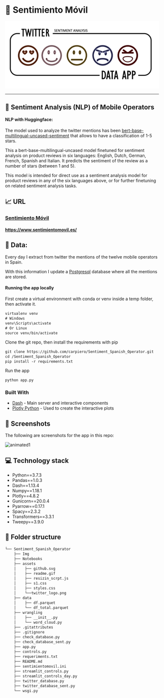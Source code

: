 # :iphone: Sentimiento Móvil

![alt_text](Img/Headersentiment.png)

---



## :loudspeaker: **Sentiment Analysis (NLP) of Mobile Operators** 

#### NLP with Huggingface: 

The model used to analyze the twitter mentions has been [bert-base-multilingual-uncased-sentiment](https://huggingface.co/nlptown/bert-base-multilingual-uncased-sentiment) that allows to have a classification of 1-5 stars.

This a bert-base-multilingual-uncased model finetuned for sentiment analysis on product reviews in six languages: English, Dutch, German, French, Spanish and Italian. It predicts the sentiment of the review as a number of stars (between 1 and 5).

This model is intended for direct use as a sentiment analysis model for product reviews in any of the six languages above, or for further finetuning on related sentiment analysis tasks.

## :chart_with_upwards_trend: **URL** 


### [Sentimiento Móvil](https://www.sentimientomovil.es/)  
#### https://www.sentimientomovil.es/


## :floppy_disk: **Data:**

Every day I extract from twitter the mentions of the twelve mobile operators in Spain.

With this information I update a [Postgresql](https://www.postgresql.org/) database where all the mentions are stored.


#### Running the app locally

First create a virtual environment with conda or venv inside a temp folder, then activate it.

```
virtualenv venv
# Windows
venv\Scripts\activate
# Or Linux
source venv/bin/activate
```

Clone the git repo, then install the requirements with pip

```
git clone https://github.com/carpiero/Sentiment_Spanish_Operator.git
cd /Sentiment_Spanish_Operator
pip install -r requirements.txt
```

Run the app

```
python app.py
```

### Built With

- [Dash](https://dash.plot.ly/) - Main server and interactive components
- [Plotly Python](https://plot.ly/python/) - Used to create the interactive plots


## :art: **Screenshots**

The following are screenshots for the app in this repo:


![animated1](assets/readme.gif)


## :computer: **Technology stack**

- Python==3.7.3
- Pandas==1.0.3
- Dash==1.13.4
- Numpy==1.18.1
- Plotly==4.8.2
- Gunicorn==20.0.4
- Pyarrow==0.17.1
- Spacy==2.3.2
- Transformers==3.3.1
- Tweepy==3.9.0


## :file_folder: **Folder structure**
```
└── Sentiment_Spanish_Operator
    ├── Img
    ├── Notebooks
    ├── assets
    │    ├── github.svg
    │    ├── readme.gif
    │    ├── resizin_scrpt.js
    │    ├── s1.css
    │    ├── styles.css
    │    └──twitter_logo.png
    ├── data
    │    ├── df.parquet
    │    └── df_total.parquet
    ├── wrangling
    │    ├── __init__.py
    │    └── word_cloud.py
    ├── .gitattributes
    ├── .gitignore
    ├── check_database.py
    ├── check_database_sent.py
    ├── app.py
    ├── controls.py
    ├── requeriments.txt
    ├── README.md
    ├── sentimientomovil.ini
    ├── streamlit_controls.py
    ├── streamlit_controls_day.py
    ├── twitter_database.py
    ├── twitter_database_sent.py
    └── wsgi.py
    
    
```
